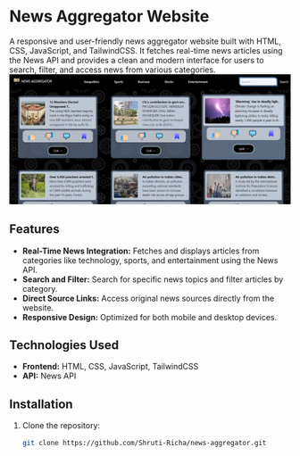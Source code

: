 # News Aggregator Website

A responsive and user-friendly news aggregator website built with HTML, CSS, JavaScript, and TailwindCSS. It fetches real-time news articles using the News API and provides a clean and modern interface for users to search, filter, and access news from various categories.
![Screenshot](img/Screenshot%202024-08-28%20192718.png)

## Features
- **Real-Time News Integration:** Fetches and displays articles from categories like technology, sports, and entertainment using the News API.
- **Search and Filter:** Search for specific news topics and filter articles by category.
- **Direct Source Links:** Access original news sources directly from the website.
- **Responsive Design:** Optimized for both mobile and desktop devices.

## Technologies Used
- **Frontend:** HTML, CSS, JavaScript, TailwindCSS
- **API:** News API

## Installation

1. Clone the repository:
   ```bash
   git clone https://github.com/Shruti-Richa/news-aggregator.git
